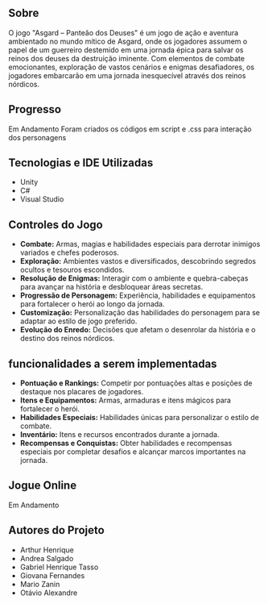 ## Sobre
O jogo "Asgard – Panteão dos Deuses" é um jogo de ação e aventura ambientado no mundo mítico de Asgard, onde os jogadores assumem o papel de um guerreiro destemido em uma jornada épica para salvar os reinos dos deuses da destruição iminente. Com elementos de combate emocionantes, exploração de vastos cenários e enigmas desafiadores, os jogadores embarcarão em uma jornada inesquecível através dos reinos nórdicos.

## Progresso
Em Andamento
Foram criados os códigos em script e .css para interação dos personagens

## Tecnologias e IDE Utilizadas
- Unity
- C#
- Visual Studio

## Controles do Jogo
- **Combate:** Armas, magias e habilidades especiais para derrotar inimigos variados e chefes poderosos.
- **Exploração:** Ambientes vastos e diversificados, descobrindo segredos ocultos e tesouros escondidos.
- **Resolução de Enigmas:** Interagir com o ambiente e quebra-cabeças para avançar na história e desbloquear áreas secretas.
- **Progressão de Personagem:** Experiência, habilidades e equipamentos para fortalecer o herói ao longo da jornada.
- **Customização:** Personalização das habilidades do personagem para se adaptar ao estilo de jogo preferido.
- **Evolução do Enredo:** Decisões que afetam o desenrolar da história e o destino dos reinos nórdicos.

## funcionalidades a serem implementadas

- **Pontuação e Rankings:** Competir por pontuações altas e posições de destaque nos placares de jogadores.
- **Itens e Equipamentos:** Armas, armaduras e itens mágicos para fortalecer o herói.
- **Habilidades Especiais:** Habilidades únicas para personalizar o estilo de combate.
- **Inventário:** Itens e recursos encontrados durante a jornada.
- **Recompensas e Conquistas:** Obter habilidades e recompensas especiais por completar desafios e alcançar marcos importantes na jornada.




## Jogue Online
Em Andamento

## Autores do Projeto
- Arthur Henrique
- Andrea Salgado
- Gabriel Henrique Tasso
- Giovana Fernandes
- Mario Zanin
- Otávio Alexandre
